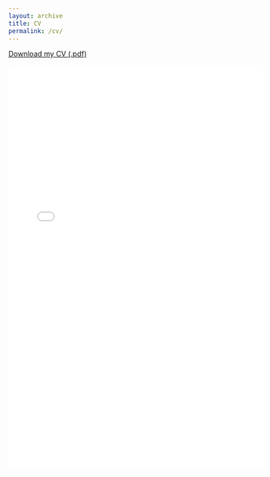 ```yaml
---
layout: archive
title: CV
permalink: /cv/
---
```


[Download my CV (.pdf)](/files/EthanLopesCV_2025.pdf)

<iframe src="/files/EthanLopesCV_2025.pdf" width="100%" height="800px" style="border: none;">
  This browser does not support PDFs. Please download the PDF to view it: 
  <a href="/files/EthanLopesCV_2025.pdf">Download PDF</a>.
</iframe>
